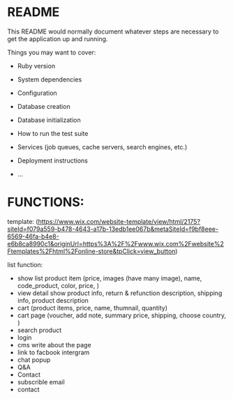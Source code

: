 # README

This README would normally document whatever steps are necessary to get the
application up and running.

Things you may want to cover:

* Ruby version

* System dependencies

* Configuration

* Database creation

* Database initialization

* How to run the test suite

* Services (job queues, cache servers, search engines, etc.)

* Deployment instructions

* ...
# FUNCTIONS:
template: (https://www.wix.com/website-template/view/html/2175?siteId=f079a559-b478-4643-a17b-13edb1ee067b&metaSiteId=f9bf8eee-6569-46fa-b4e8-e6b8ca8990c1&originUrl=https%3A%2F%2Fwww.wix.com%2Fwebsite%2Ftemplates%2Fhtml%2Fonline-store&tpClick=view_button)

list function:
* show list product item (price, images (have many image), name, code_product, color, price, )
* view detail show product info, return & refunction description, shipping info, product description
* cart (product items, price, name, thumnail, quantity)
* cart page (voucher, add note, summary price, shipping, choose country, )
* search product
* login
* cms write about the page
* link to facbook intergram
* chat popup
* Q&A
* Contact
* subscrible email
* contact